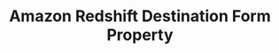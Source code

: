 ---
# -------------------------- #
#        CONTENT TYPE        #
# -------------------------- #

product-type: "connect"
content-type: "api-form"
form-type: "destination"
key: "destination-form-properties-redshift-object"


# -------------------------- #
#        OBJECT INFO         #
# -------------------------- #

title: "Amazon Redshift Destination Form Property"
api-type: "redshift"
display-name: "Amazon Redshift"

docs-name: "redshift"
db-type: "redshift"

description: ""


# -------------------------- #
#      OBJECT ATTRIBUTES     #
# -------------------------- #

uses-common-fields: true
## See these fields in _data/connect/common/destination-forms.yml > all-destinations
---